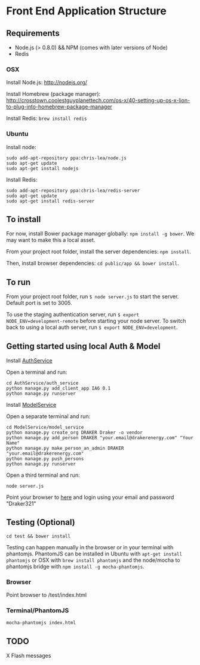 Front End Application Structure
=================================

Requirements
------------

* Node.js (> 0.8.0) && NPM (comes with later versions of Node)
* Redis

### OSX
Install Node.js: http://nodejs.org/

Install Homebrew (package manager): http://crosstown.coolestguyplanettech.com/os-x/40-setting-up-os-x-lion-to-plug-into-homebrew-package-manager

Install Redis: `brew install redis`

### Ubuntu

Install node:

    sudo add-apt-repository ppa:chris-lea/node.js
    sudo apt-get update
    sudo apt-get install nodejs

Install Redis:

    sudo add-apt-repository ppa:chris-lea/redis-server
    sudo apt-get update
    sudo apt-get install redis-server


To install
----------

For now, install Bower package manager globally: `npm install -g bower`. We may want to make this a local asset.

From your project root folder, install the server dependencies: `npm install`.

Then, install browser dependencies: `cd public/app && bower install`.


To run
------

From your project root folder, run `$ node server.js` to start the server. Default port is set to 3005.

To use the staging authentication server, run `$ export NODE_ENV=development-remote` before starting your node server. To switch back to using a local auth server, run `$ export NODE_ENV=development`.


Getting started using local Auth & Model
----------------------------------------

Install [AuthService](https://github.com/drakerlabs/AuthService)

Open a terminal and run:

    cd AuthService/auth_service
    python manage.py add_client_app IA6 0.1
    python manage.py runserver

Install [ModelService](https://github.com/drakerlabs/ModelService)

Open a separate terminal and run:

    cd ModelService/model_service
    python manage.py create_org DRAKER Draker -o vendor
    python manage.py add_person DRAKER "your.email@drakerenergy.com" "Your Name"
    python manage.py make_person_an_admin DRAKER "your.email@drakerenergy.com"
    python manage.py push_persons
    python manage.py runserver

Open a third terminal and run:

    node server.js

Point your browser to [here](http://localhost:3005) and login using your email and password "Draker321"


Testing (Optional)
------------------

`cd test && bower install`

Testing can happen manually in the browser or in your terminal with phantomjs. PhantomJS can be installed in Ubuntu with `apt-get install phantomjs` or OSX with `brew install phantomjs` and the node/mocha to phantomjs bridge with `npm install -g mocha-phantomjs`.

### Browser
Point browser to /test/index.html

### Terminal/PhantomJS
`mocha-phantomjs index.html`


TODO
----

X Flash messages
